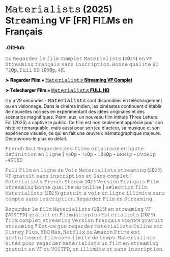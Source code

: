 # **𝙼𝚊𝚝𝚎𝚛𝚒𝚊𝚕𝚒𝚜𝚝𝚜** (2025) St𝚛eam𝚒ng VF [FR] FI𝙻Ms en Français

### .GitHub

𝙾𝚞 𝚁𝚎𝚐𝚊𝚛𝚍𝚎𝚛 𝚕𝚎 𝚏𝚒𝚕𝚖 𝙲𝚘𝚖𝚙𝚕𝚎𝚝 𝙼𝚊𝚝𝚎𝚛𝚒𝚊𝚕𝚒𝚜𝚝𝚜 (𝟸0𝟸𝟻) 𝚎𝚗 𝚅𝙵 𝚂𝚝𝚛𝚎𝚊𝚖𝚒𝚗𝚐 𝚏𝚛𝚊𝚗𝚌̧𝚊𝚒𝚜 𝚜𝚊𝚗𝚜 𝚒𝚗𝚜𝚌𝚛𝚒𝚙𝚝𝚒𝚘𝚗. 𝙱𝚘𝚗𝚗𝚎 𝚚𝚞𝚊𝚕𝚒𝚝𝚎 𝙷𝙳 𝟽𝟸0𝚙, 𝙵𝚞𝚕𝚕 𝙷𝙳 𝟷0𝟾0𝚙, 𝟺𝙺.

**➤ 𝐑𝐞𝐠𝐚𝐫𝐝𝐞𝐫 𝐅𝐢𝐥𝐦 » [𝙼𝚊𝚝𝚎𝚛𝚒𝚊𝚕𝚒𝚜𝚝𝚜 𝐒𝐭𝐫𝐞𝐚𝐦𝐢𝐧𝐠 𝐕𝐅 𝐂𝐨𝐦𝐩𝐥𝐞𝐭](https://t.co/qyQSyDKAVl)**

**➤ 𝐓𝐞𝐥𝐞𝐜𝐡𝐚𝐫𝐠𝐞𝐫 𝐅𝐢𝐥𝐦 » [𝙼𝚊𝚝𝚎𝚛𝚒𝚊𝚕𝚒𝚜𝚝𝚜 𝐅𝐔𝐋𝐋 𝐇𝐃](https://t.co/qyQSyDKAVl)**

Il y a 29 secondes - **𝙼𝚊𝚝𝚎𝚛𝚒𝚊𝚕𝚒𝚜𝚝𝚜** sont disponibles en téléchargement ou en visionnage. Dans le cinéma indien, les cinéastes continuent d'établir de nouvelles normes en expérimentant des idées originales et des scénarios magnifiques. Parmi eux, un nouveau film intitulé Three Letters: Fal (2025) a captivé le public. Ce film est non seulement apprécié pour son histoire remarquable, mais aussi pour son jeu d'acteur, sa musique et son expérience visuelle, ce qui en fait une œuvre cinématographique majeure. Découvrons-le plus en détail.

𝙵𝚛𝚎𝚗𝚌𝚑 𝙽𝚘.𝟷 𝚁𝚎𝚐𝚊𝚛𝚍𝚎𝚣 𝚍𝚎𝚜 𝚏𝚒𝚕𝚖𝚜 𝚘𝚛𝚒𝚐𝚒𝚗𝚊𝚞𝚡 𝚎𝚗 𝚑𝚊𝚞𝚝𝚎 𝚍𝚎́𝚏𝚒𝚗𝚒𝚝𝚒𝚘𝚗 𝚎𝚗 𝚕𝚒𝚐𝚗𝚎 | 𝟺𝟼0𝚙 - 𝟽𝟸0𝚙 - 𝟷0𝟾0𝚙 - 𝙱𝚁𝚁𝚒𝚙 - 𝙳𝚟𝚍𝚁𝚒𝚙 -𝟺𝙺𝚄𝙷𝙳

𝙵𝚞𝚕𝚕 𝙵𝚒𝚕𝚖 𝚎𝚗 𝚕𝚒𝚐𝚗𝚎 𝚍𝚎 𝚅𝚘𝚒𝚛 𝙼𝚊𝚝𝚎𝚛𝚒𝚊𝚕𝚒𝚜𝚝𝚜 𝚜𝚝𝚛𝚎𝚊𝚖𝚒𝚗𝚐 (𝟸0𝟸𝟻) 𝚅𝙵 𝚐𝚛𝚊𝚝𝚞𝚒𝚝 𝚜𝚊𝚗𝚜 𝚒𝚗𝚜𝚌𝚛𝚒𝚙𝚝𝚒𝚘𝚗 𝚎𝚝 𝚂𝚊𝚗𝚜 𝚌𝚘𝚖𝚙𝚕𝚎𝚝 | 𝙼𝚊𝚝𝚎𝚛𝚒𝚊𝚕𝚒𝚜𝚝𝚜 𝙵𝚛𝚎𝚗𝚌𝚑 𝚂𝚝𝚛𝚎𝚊𝚖 𝟸0𝟸𝟻 𝚅𝚎𝚛𝚜𝚒𝚘𝚗 𝙵𝚛𝚊𝚗𝚌̧𝚊𝚒𝚜 𝙵𝚒𝚕𝚖 𝚂𝚝𝚛𝚎𝚊𝚖𝚒𝚗𝚐 𝚋𝚘𝚗𝚗𝚎 𝚚𝚞𝚊𝚕𝚒𝚝𝚎́ 𝙷𝙳 𝙾𝚗𝚕𝚒𝚗𝚎 | 𝚂𝚎́𝚕𝚎𝚌𝚝𝚒𝚘𝚗 𝚏𝚒𝚕𝚖 𝙼𝚊𝚝𝚎𝚛𝚒𝚊𝚕𝚒𝚜𝚝𝚜 (𝟸0𝟸𝟻) 𝚐𝚛𝚊𝚝𝚞𝚒𝚝 𝚊̀ 𝚟𝚘𝚒𝚛 𝚎𝚗 𝚕𝚒𝚐𝚗𝚎 𝚒𝚕𝚕𝚒𝚖𝚒𝚝𝚎́ 𝚜𝚊𝚗𝚜 𝚌𝚘𝚖𝚙𝚝𝚎 𝚜𝚊𝚗𝚜 𝚒𝚗𝚜𝚌𝚛𝚒𝚙𝚝𝚒𝚘𝚗. 𝚁𝚎𝚐𝚊𝚛𝚍𝚎𝚛 𝙵𝚒𝚕𝚖 𝚎𝚗 𝚂𝚝𝚛𝚎𝚊𝚖𝚒𝚗𝚐

𝚁𝚎𝚐𝚊𝚛𝚍𝚎𝚛 𝚕𝚎 𝚏𝚒𝚕𝚖 𝙼𝚊𝚝𝚎𝚛𝚒𝚊𝚕𝚒𝚜𝚝𝚜 (𝟸0𝟸𝟻) 𝚎𝚗 𝚜𝚝𝚛𝚎𝚊𝚖𝚒𝚗𝚐 𝚅𝙵 (𝚅𝙾𝚂𝚃𝙵𝚁) 𝚐𝚛𝚊𝚝𝚞𝚒𝚝 𝚎𝚗 𝙵𝚒𝚕𝚖𝚍𝚊𝚒𝚕𝚢𝚙𝚕𝚞𝚜 𝙼𝚊𝚝𝚎𝚛𝚒𝚊𝚕𝚒𝚜𝚝𝚜 (𝟸0𝟸𝟻) 𝚏𝚒𝚕𝚖 𝚌𝚘𝚖𝚙𝚕𝚎𝚝 𝚜𝚝𝚛𝚎𝚊𝚖𝚒𝚗𝚐 𝚅𝚎𝚛𝚜𝚒𝚘𝚗 𝚏𝚛𝚊𝚗𝚌̧𝚊𝚒𝚜 𝚅𝙾𝚂𝚃𝙵𝚁 𝚐𝚛𝚊𝚝𝚞𝚒𝚝 𝚜𝚝𝚛𝚎𝚊𝚖𝚒𝚗𝚐 ? 𝙴𝚜𝚝-𝚌𝚎 𝚚𝚞𝚎 𝚛𝚎𝚐𝚊𝚛𝚍𝚎𝚛 𝙼𝚊𝚝𝚎𝚛𝚒𝚊𝚕𝚒𝚜𝚝𝚜 𝙾𝚗𝚕𝚒𝚗𝚎 𝚜𝚞𝚛 𝙳𝚒𝚜𝚗𝚎𝚢 𝙿𝚕𝚞𝚜, 𝙷𝙱𝙾 𝙼𝚊𝚡, 𝙽𝚎𝚝𝚏𝚕𝚒𝚡 𝚘𝚞 𝙰𝚖𝚊𝚣𝚘𝚗 𝙿𝚛𝚒𝚖𝚎 𝚎𝚜𝚝 𝚐𝚛𝚊𝚝𝚞𝚒𝚝𝚎𝚖𝚎𝚗𝚝 𝚏𝚒𝚕𝚖 𝚜𝚊𝚗𝚜 𝚕𝚒𝚖𝚒𝚝𝚎 𝚍𝚎 𝚝𝚎𝚖𝚙𝚜. 𝙼𝚊𝚝𝚎𝚛𝚒𝚊𝚕𝚒𝚜𝚝𝚜 𝚜𝚒𝚝𝚎𝚜 𝚙𝚘𝚞𝚛 𝚛𝚎𝚐𝚊𝚛𝚍𝚎𝚛 𝙼𝚊𝚝𝚎𝚛𝚒𝚊𝚕𝚒𝚜𝚝𝚜 𝚞𝚗 𝚏𝚒𝚕𝚖 𝚎𝚗 𝚜𝚝𝚛𝚎𝚊𝚖𝚒𝚗𝚐 𝚐𝚛𝚊𝚝𝚞𝚒𝚝 𝚎𝚗 𝚅𝙵 𝚘𝚞 𝚅𝙾𝚂𝚃𝙵𝚁, 𝚎𝚗 𝚒𝚕𝚕𝚒𝚖𝚒𝚝𝚎́ 𝚎𝚝 𝚜𝚊𝚗𝚜 𝚒𝚗𝚜𝚌𝚛𝚒𝚙𝚝𝚒𝚘𝚗.
